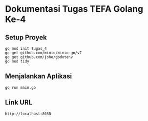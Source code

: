 # Dokumentasi Tugas TEFA Golang Ke-4

## Setup Proyek
```
go mod init Tugas_4
go get github.com/minio/minio-go/v7
go get github.com/joho/godotenv
go mod tidy
```

## Menjalankan Aplikasi
```go run main.go```

## Link URL
`http://localhost:8080`
